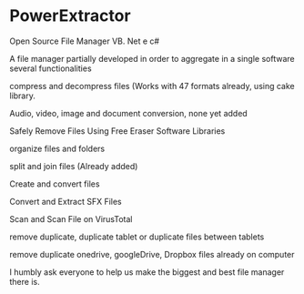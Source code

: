 # PowerExtractor
Open Source File Manager VB. Net e c#

A file manager partially developed in order to aggregate in a single software several functionalities

compress and decompress files (Works with 47 formats already, using cake library.

Audio, video, image and document conversion, none yet added

Safely Remove Files Using Free Eraser Software Libraries

organize files and folders

split and join files (Already added)

Create and convert files

Convert and Extract SFX Files

Scan and Scan File on VirusTotal

remove duplicate, duplicate tablet or duplicate files between tablets

remove duplicate onedrive, googleDrive, Dropbox files already on computer

I humbly ask everyone to help us make the biggest and best file manager there is.

